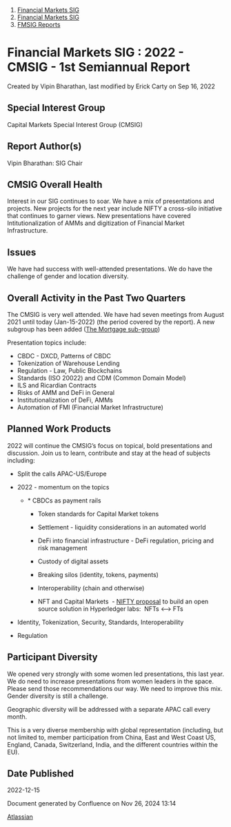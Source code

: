1. [Financial Markets SIG](index.html)
2. [Financial Markets SIG](Financial-Markets-SIG_20545549.html)
3. [FMSIG Reports](FMSIG-Reports_20558787.html)

# Financial Markets SIG : 2022 - CMSIG - 1st Semiannual Report

Created by Vipin Bharathan, last modified by Erick Carty on Sep 16, 2022

## Special Interest Group

Capital Markets Special Interest Group (CMSIG)

## Report Author(s)

Vipin Bharathan: SIG Chair

## CMSIG Overall Health

Interest in our SIG continues to soar. We have a mix of presentations and projects. New projects for the next year include NIFTY a cross-silo initiative that continues to garner views. New presentations have covered Intitutionalization of AMMs and digitization of Financial Market Infrastructure.

## Issues

We have had success with well-attended presentations. We do have the challenge of gender and location diversity.

## Overall Activity in the Past Two Quarters

The CMSIG is very well attended. We have had seven meetings from August 2021 until today (Jan-15-2022) (the period covered by the report). A new subgroup has been added ([The Mortgage sub-group](https://lf-hyperledger.atlassian.net/wiki/display/CMSIG/CMSIG+Mortgage+Industry+Subgroup))

Presentation topics include:

- CBDC - DXCD, Patterns of CBDC
- Tokenization of Warehouse Lending
- Regulation - Law, Public Blockchains
- Standards (ISO 20022) and CDM (Common Domain Model)
- ILS and Ricardian Contracts
- Risks of AMM and DeFi in General
- Institutionalization of DeFi, AMMs
- Automation of FMI (Financial Market Infrastructure)

## Planned Work Products

2022 will continue the CMSIG’s focus on topical, bold presentations and discussion. Join us to learn, contribute and stay at the head of subjects including:

- Split the calls APAC-US/Europe
- 2022 - momentum on the topics
  
  - \* CBDCs as payment rails
    
    * Token standards for Capital Market tokens
    
    * Settlement - liquidity considerations in an automated world
    
    * DeFi into financial infrastructure - DeFi regulation, pricing and risk management
    
    * Custody of digital assets
    
    * Breaking silos (identity, tokens, payments)
    
    * Interoperability (chain and otherwise)
    
    * NFT and Capital Markets  - [NIFTY proposal](https://lf-hyperledger.atlassian.net/wiki/display/CP/NIFTY) to build an open source solution in Hyperledger labs:  NFTs &lt;--&gt; FTs
- Identity, Tokenization, Security, Standards, Interoperability
- Regulation

## Participant Diversity

We opened very strongly with some women led presentations, this last year. We do need to increase presentations from women leaders in the space. Please send those recommendations our way. We need to improve this mix. Gender diversity is still a challenge.

Geographic diversity will be addressed with a separate APAC call every month.

This is a very diverse membership with global representation (including, but not limited to, member participation from China, East and West Coast US, England, Canada, Switzerland, India, and the different countries within the EU). 

## Date Published

2022-12-15

Document generated by Confluence on Nov 26, 2024 13:14

[Atlassian](http://www.atlassian.com/)
